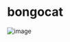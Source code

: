 # bongocat

![image](https://github.com/user-attachments/assets/5c92d2f1-6bea-4833-9543-35bfc62fb030)
